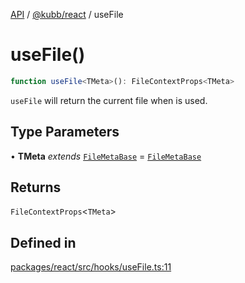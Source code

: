 [API](../../../packages.md) / [@kubb/react](../index.md) / useFile

# useFile()

```ts
function useFile<TMeta>(): FileContextProps<TMeta>
```

`useFile` will return the current file when <File/> is used.

## Type Parameters

• **TMeta** *extends* [`FileMetaBase`](../../core/type-aliases/FileMetaBase.md) = [`FileMetaBase`](../../core/type-aliases/FileMetaBase.md)

## Returns

`FileContextProps`\<`TMeta`\>

## Defined in

[packages/react/src/hooks/useFile.ts:11](https://github.com/kubb-project/kubb/blob/41d5fcbd23d143293d72542efcb650e62fa3a210/packages/react/src/hooks/useFile.ts#L11)
